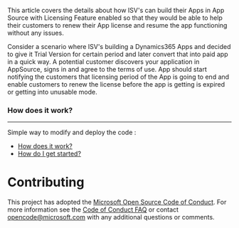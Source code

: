 This article covers the details about how ISV's can build their Apps in App Source with Licensing Feature enabled so that they would be able to help their customers to renew their App license and resume the app functioning without any issues.

Consider a scenario where ISV's building a Dynamics365 Apps and decided to give it Trial Version for certain period and later convert that into paid app in a quick way.
A potential customer discovers your application in AppSource, signs in and agree to the terms of use. App should start notifying the customers that licensing period of the App is going to end and enable customers to renew the license before the app is getting is expired or getting into unusable mode.

### How does it work? 



***

Simple way to modify and deploy the code :

* [How does it work?](https://github.com/Microsoft/AppSource/blob/master/How-does-it-work.md)
* [How do I get started?](https://github.com/Microsoft/AppSource/blob/master/GettingStarted.md)

# Contributing

This project has adopted the [Microsoft Open Source Code of Conduct](https://opensource.microsoft.com/codeofconduct/). For more information see the [Code of Conduct FAQ](https://opensource.microsoft.com/codeofconduct/faq/) or contact [opencode@microsoft.com](mailto:opencode@microsoft.com) with any additional questions or comments.
